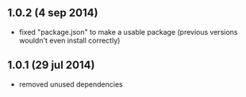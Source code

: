 ## 1.0.2  (4 sep 2014)

- fixed "package.json" to make a usable package (previous versions wouldn't even install correctly)


## 1.0.1  (29 jul 2014)

- removed unused dependencies
